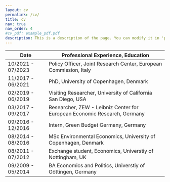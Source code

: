 ```yaml
---
layout: cv
permalink: /cv/
title: cv
nav: true
nav_order: 4
#cv_pdf: example_pdf.pdf
description: This is a description of the page. You can modify it in 'pages/_cv.md'. You can also change or remove the top pdf download button.
---
```




| Date | Professional Experience, Education                                                                |
| --------         | ------------------------------------------------------------ 
| 10/2021 - 07/2023    | Policy Officer, Joint Research Center, European Commission, Italy  
| 11/2017 - 06/2021   | PhD, University of Copenhagen, Denmark |
| 02/2019 - 06/2019  | Visiting Researcher, University of California San Diego, USA    
| 03/2017 - 09/2017 | Researcher, ZEW - Leibniz Center for European Economic Research, Germany   
| 09/2016 - 12/2016  | Intern, Green Budget Germany, Germany     
| 08/2014 - 08/2016 | MSc Environmental Economics, University of Copenhagen, Denmark   
| 08/2011 - 07/2012 | Exchange student, Economics, Universtiy of Nottingham, UK   
| 09/2009 - 05/2014   | BA Economics and Politics, Universtiy of Göttingen, Germany 

